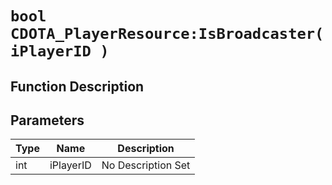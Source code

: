 # `bool CDOTA_PlayerResource:IsBroadcaster(iPlayerID )`
## Function Description

## Parameters
Type|Name|Description
--|--|--
int|iPlayerID|No Description Set
